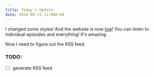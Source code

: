 ```yaml
---
title: Today's Update
date: 2018-09-21 11:000:00
---
```


I changed some styles! And the website is now [live](https://survivorteamgo.github.io/)! You can listen to individual episodes and everything! It's amazing. 

Now I need to figure out the RSS feed.

### TODO:
- [ ] generate RSS feed
